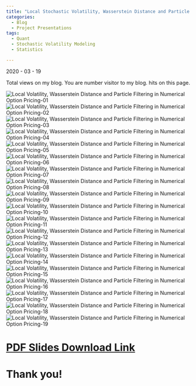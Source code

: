 ```yaml
---
title: "Local Stochastic Volatility, Wasserstein Distance and Particle Filtering in Numerical Option Pricing"
categories:
  - Blog
  - Project Presentations
tags:
  - Quant
  - Stochastic Volatility Modeling
  - Statistics

---
```


2020 - 03 - 19


<script async src="//busuanzi.ibruce.info/busuanzi/2.3/busuanzi.pure.mini.js"></script>

<span id="busuanzi_container_site_pv">
    Total <span id="busuanzi_value_site_pv"></span> views on my blog.
</span>

<span id="busuanzi_container_site_uv">
  You are number <span id="busuanzi_value_site_uv"></span> visitor to my blog.
</span>

<span id="busuanzi_container_page_pv">
  <span id="busuanzi_value_page_pv"></span> hits on this page.
</span>

<script type="text/javascript" async
  src="https://cdn.mathjax.org/mathjax/latest/MathJax.js?config=TeX-MML-AM_CHTML">
</script>

![Local Volatility, Wasserstein Distance and Particle Filtering in Numerical Option Pricing-01](https://user-images.githubusercontent.com/56275127/121813287-1011d500-cc31-11eb-9e50-841c6c8c97ed.jpg)
![Local Volatility, Wasserstein Distance and Particle Filtering in Numerical Option Pricing-02](https://user-images.githubusercontent.com/56275127/121813290-11db9880-cc31-11eb-82ed-c7c232b52b53.jpg)
![Local Volatility, Wasserstein Distance and Particle Filtering in Numerical Option Pricing-03](https://user-images.githubusercontent.com/56275127/121813291-130cc580-cc31-11eb-96aa-84096cd8ef71.jpg)
![Local Volatility, Wasserstein Distance and Particle Filtering in Numerical Option Pricing-04](https://user-images.githubusercontent.com/56275127/121813294-143df280-cc31-11eb-82e8-149f538e31c7.jpg)
![Local Volatility, Wasserstein Distance and Particle Filtering in Numerical Option Pricing-05](https://user-images.githubusercontent.com/56275127/121813297-1607b600-cc31-11eb-9cab-8604efc049df.jpg)
![Local Volatility, Wasserstein Distance and Particle Filtering in Numerical Option Pricing-06](https://user-images.githubusercontent.com/56275127/121813299-1738e300-cc31-11eb-9827-d13e27ac0faf.jpg)
![Local Volatility, Wasserstein Distance and Particle Filtering in Numerical Option Pricing-07](https://user-images.githubusercontent.com/56275127/121813300-186a1000-cc31-11eb-8a87-9c7ce4ef549f.jpg)
![Local Volatility, Wasserstein Distance and Particle Filtering in Numerical Option Pricing-08](https://user-images.githubusercontent.com/56275127/121813304-1acc6a00-cc31-11eb-9605-19f76c935df8.jpg)
![Local Volatility, Wasserstein Distance and Particle Filtering in Numerical Option Pricing-09](https://user-images.githubusercontent.com/56275127/121813307-1c962d80-cc31-11eb-9a3b-7944815a127a.jpg)
![Local Volatility, Wasserstein Distance and Particle Filtering in Numerical Option Pricing-10](https://user-images.githubusercontent.com/56275127/121813310-1dc75a80-cc31-11eb-9b51-fbd35c1e1209.jpg)
![Local Volatility, Wasserstein Distance and Particle Filtering in Numerical Option Pricing-11](https://user-images.githubusercontent.com/56275127/121813311-1ef88780-cc31-11eb-9d4c-3ba98487942f.jpg)
![Local Volatility, Wasserstein Distance and Particle Filtering in Numerical Option Pricing-12](https://user-images.githubusercontent.com/56275127/121813312-20c24b00-cc31-11eb-8ad3-4b142b3c4757.jpg)
![Local Volatility, Wasserstein Distance and Particle Filtering in Numerical Option Pricing-13](https://user-images.githubusercontent.com/56275127/121813313-21f37800-cc31-11eb-9d2d-bfbfce37a44c.jpg)
![Local Volatility, Wasserstein Distance and Particle Filtering in Numerical Option Pricing-14](https://user-images.githubusercontent.com/56275127/121813315-23bd3b80-cc31-11eb-87ed-ce49e36e5978.jpg)
![Local Volatility, Wasserstein Distance and Particle Filtering in Numerical Option Pricing-15](https://user-images.githubusercontent.com/56275127/121813318-2586ff00-cc31-11eb-9672-9ed7e11ab3b6.jpg)
![Local Volatility, Wasserstein Distance and Particle Filtering in Numerical Option Pricing-16](https://user-images.githubusercontent.com/56275127/121813320-2750c280-cc31-11eb-8e78-f12b3015a457.jpg)
![Local Volatility, Wasserstein Distance and Particle Filtering in Numerical Option Pricing-17](https://user-images.githubusercontent.com/56275127/121813323-291a8600-cc31-11eb-913e-e01206237f59.jpg)
![Local Volatility, Wasserstein Distance and Particle Filtering in Numerical Option Pricing-18](https://user-images.githubusercontent.com/56275127/121813327-2a4bb300-cc31-11eb-80a0-86e0f1e9379f.jpg)
![Local Volatility, Wasserstein Distance and Particle Filtering in Numerical Option Pricing-19](https://user-images.githubusercontent.com/56275127/121813329-2c157680-cc31-11eb-9465-1ed7f12376f8.jpg)

# [PDF Slides Download Link](https://www.linkedin.com/posts/junfan-zhu_stochastic-volatility-modeling-quant-research-activity-6642913708332937216-eW8m)

# Thank you!




















